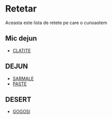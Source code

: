 # Retetar

Aceasta este lista de retete pe care o cunoastem

## Mic dejun 

- [CLATITE](.retete/clatite.md) 

## DEJUN 

- [SARMALE](./retete/sarmale.md)
- [PASTE](./retete/Paste.md)
## DESERT

- [GOGOSI](./retete/gogosi.md)

